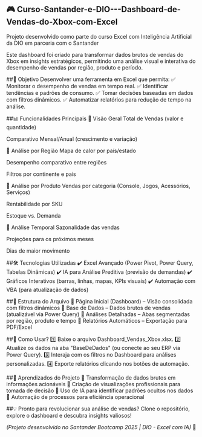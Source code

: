 ## 🎮 Curso-Santander-e-DIO---Dashboard-de-Vendas-do-Xbox-com-Excel
Projeto desenvolvido como parte do curso Excel com Inteligência Artificial da DIO em parceria com o Santander

Este dashboard foi criado para transformar dados brutos de vendas do Xbox em insights estratégicos, permitindo uma análise visual e interativa do desempenho de vendas por região, produto e período.

##🎯 Objetivo
Desenvolver uma ferramenta em Excel que permita:
✅ Monitorar o desempenho de vendas em tempo real.
✅ Identificar tendências e padrões de consumo.
✅ Tomar decisões baseadas em dados com filtros dinâmicos.
✅ Automatizar relatórios para redução de tempo na análise.

##📊 Funcionalidades Principais
📌 Visão Geral
Total de Vendas (valor e quantidade)

Comparativo Mensal/Anual (crescimento e variação)

📌 Análise por Região
Mapa de calor por país/estado

Desempenho comparativo entre regiões

Filtros por continente e país

📌 Análise por Produto
Vendas por categoria (Console, Jogos, Acessórios, Serviços)

Rentabilidade por SKU

Estoque vs. Demanda

📌 Análise Temporal
Sazonalidade das vendas

Projeções para os próximos meses

Dias de maior movimento

##🛠 Tecnologias Utilizadas
✔ Excel Avançado (Power Pivot, Power Query, Tabelas Dinâmicas)
✔ IA para Análise Preditiva (previsão de demandas)
✔ Gráficos Interativos (barras, linhas, mapas, KPIs visuais)
✔ Automação com VBA (para atualização de dados)

##📂 Estrutura do Arquivo
📌 Página Inicial (Dashboard) – Visão consolidada com filtros dinâmicos
📌 Base de Dados – Dados brutos de vendas (atualizável via Power Query)
📌 Análises Detalhadas – Abas segmentadas por região, produto e tempo
📌 Relatórios Automáticos – Exportação para PDF/Excel

##🚀 Como Usar?
1️⃣ Baixe o arquivo Dashboard_Vendas_Xbox.xlsx.
2️⃣ Atualize os dados na aba "BaseDeDados" (ou conecte ao seu ERP via Power Query).
3️⃣ Interaja com os filtros no Dashboard para análises personalizadas.
4️⃣ Exporte relatórios clicando nos botões de automação.

##📌 Aprendizados do Projeto
🔹 Transformação de dados brutos em informações acionáveis
🔹 Criação de visualizações profissionais para tomada de decisão
🔹 Uso de IA para identificar padrões ocultos nos dados
🔹 Automação de processos para eficiência operacional

##💡 Pronto para revolucionar sua análise de vendas?
Clone o repositório, explore o dashboard e descubra insights valiosos!

*(Projeto desenvolvido no Santander Bootcamp 2025 | DIO - Excel com IA)* 🚀
